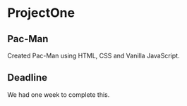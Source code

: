 # ProjectOne

## Pac-Man

Created Pac-Man using HTML, CSS and Vanilla JavaScript.

## Deadline

We had one week to complete this.

